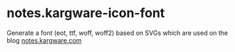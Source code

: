 # notes.kargware-icon-font

Generate a font (eot, ttf, woff, woff2) based on SVGs which are used on the blog [notes.kargware.com](https://notes.kargware.com)
